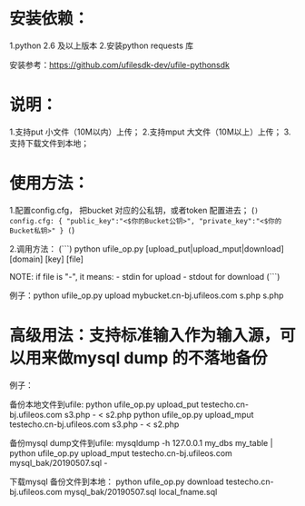 # 安装依赖：
1.python 2.6 及以上版本
2.安装python requests 库 

安装参考：https://github.com/ufilesdk-dev/ufile-pythonsdk


# 说明：
1.支持put 小文件（10M以内）上传；
2.支持mput 大文件（10M以上）上传；
3.支持下载文件到本地；


# 使用方法：
1.配置config.cfg， 把bucket 对应的公私钥，或者token 配置进去；
(```)
config.cfg:
{
        "public_key":"<$你的Bucket公钥>",
        "private_key":"<$你的Bucket私钥>"
}
(```)


2.调用方法：
(```)
python ufile_op.py [upload_put|upload_mput|download] [domain] [key] [file]

NOTE:
    if file is "-", it means:
    - stdin for upload
    - stdout for download
(```)

例子：python ufile_op.py upload mybucket.cn-bj.ufileos.com s.php s.php


# 高级用法：支持标准输入作为输入源，可以用来做mysql dump 的不落地备份
例子：

备份本地文件到ufile:
python ufile_op.py upload_put testecho.cn-bj.ufileos.com s3.php  - < s2.php 
python ufile_op.py upload_mput testecho.cn-bj.ufileos.com s3.php - < s2.php


备份mysql dump文件到ufile:
mysqldump -h 127.0.0.1 my_dbs my_table | python ufile_op.py upload_mput testecho.cn-bj.ufileos.com mysql_bak/20190507.sql - 

下载mysql 备份文件到本地：
python ufile_op.py download testecho.cn-bj.ufileos.com mysql_bak/20190507.sql local_fname.sql
